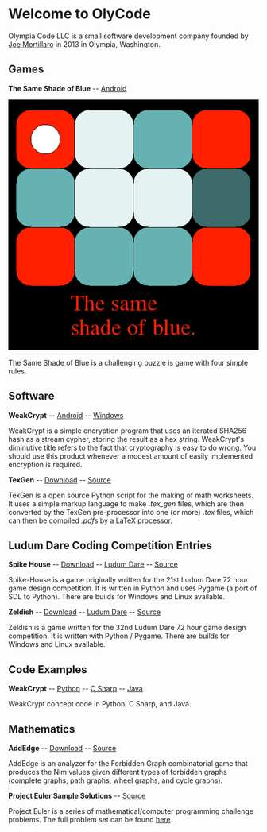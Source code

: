 Welcome to OlyCode
==================

Olympia Code LLC is a small software development company founded by [Joe Mortillaro](/About-Me) in 2013 in Olympia, Washington.



Games
-----

**The Same Shade of Blue** -- [Android](https://play.google.com/store/apps/details?id=com.olympia_code.the_same_shade_of_blue)

![The Same Shade of Blue logo](/images/SSBLogo.png)

The Same Shade of Blue is a challenging puzzle is game with four simple rules.


Software
--------

**WeakCrypt** -- [Android](https://play.google.com/store/apps/details?id=com.llc.code.olympia.weakcrypt)
-- [Windows](https://github.com/OlyCode/OlyCode.github.io/blob/master/downloads/WeakCrypt.zip?raw=true)

WeakCrypt is a simple encryption program that uses an iterated SHA256 hash as a stream cypher, storing the result as a hex string. WeakCrypt's diminutive title refers to the fact that cryptography is easy to do wrong. You should use this product whenever a modest amount of easily implemented encryption is required.

**TexGen** -- [Download](https://github.com/OlyCode/Tex-Gen/archive/master.zip)
-- [Source](https://github.com/OlyCode/Tex-Gen)

TexGen is a open source Python script for the making of math worksheets. It uses a simple markup language to make *.tex_gen* files, which are then converted by the TexGen pre-processor into one (or more) *.tex* files, which can then be compiled *.pdf*s by a LaTeX processor.


Ludum Dare Coding Competition Entries 
---------------------------------------

**Spike House** 
-- [Download](http://gamejolt.com/games/spike-house/36293)
-- [Ludum Dare](http://ludumdare.com/compo/minild-60/?action=preview&uid=52747)
-- [Source](https://github.com/OlyCode/Spike-House)

Spike-House is a game originally written for the 21st Ludum Dare 72 hour game design competition. It is written in Python and uses Pygame (a port of SDL to Python). There are builds for Windows and Linux available.

**Zeldish** 
-- [Download](http://gamejolt.com/games/spike-house/36293)
-- [Ludum Dare](http://ludumdare.com/compo/ludum-dare-32/?action=preview&uid=52747)
-- [Source](https://github.com/OlyCode/Zeldish)

Zeldish is a game written for the 32nd Ludum Dare 72 hour game design competition. It is written with Python / Pygame. There are builds for Windows and Linux available.


Code Examples
-------------

**WeakCrypt** 
-- [Python](https://github.com/OlyCode/WeakCrypt-Python-Example)
-- [C Sharp](https://github.com/OlyCode/WeakCrypt-CSharp-Example)
-- [Java](https://github.com/OlyCode/WeakCrypt-CSharp-Example)

WeakCrypt concept code in Python, C Sharp, and Java.


Mathematics
----------

**AddEdge** 
-- [Download](https://github.com/OlyCode/AddEege/archive/master.zip)
-- [Source](https://github.com/OlyCode/AddEdge)

AddEdge is an analyzer for the Forbidden Graph combinatorial game that produces 
the Nim values given different types of forbidden graphs (complete graphs, 
path graphs, wheel graphs, and cycle graphs).

**Project Euler Sample Solutions** 
-- [Source](https://github.com/OlyCode/Project-Euler-Samples)

Project Euler is a series of mathematical/computer programming challenge problems. The full problem set can be found [here](https://projecteuler.net/).